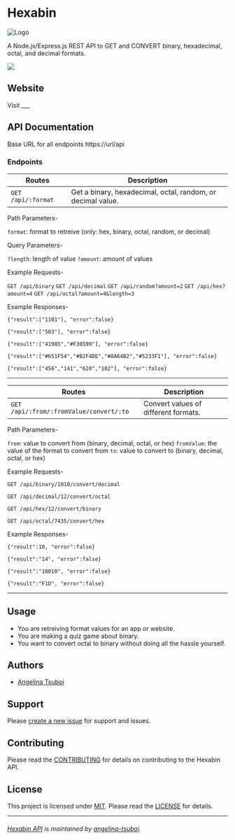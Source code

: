# Hexabin
![Logo](https://github.com/angelina-tsuboi/Hexabin/blob/master/public/images/HexbinLogo.png)

A Node.js/Express.js REST API to GET and CONVERT binary, hexadecimal, octal, and decimal formats.

![](https://img.shields.io/badge/contributions-welcome-34cdfa)

## Website
Visit ___

## API Documentation
Base URL for all endpoints https://url/api


### Endpoints
Routes | Description
------------ | -------------
`GET /api/:format` | Get a binary, hexadecimal, octal, random, or decimal value. 

Path Parameters-

`format`: format to retreive (only: hex, binary, octal, random, or decimal)

Query Parameters-

`?length`: length of value
`?amount`: amount of values

Example Requests-

`GET /api/binary`
`GET /api/decimal`
`GET /api/random?amount=2`
`GET /api/hex?amount=4`
`GET /api/octal?amount=4&length=3`

Example Responses-
```
{"result":["1101"], "error":false}

{"result":["503"], "error":false}

{"result":["41985","#F38599"], "error":false}

{"result":["#651F54","#B2F4DE","#8A64B2","#5233F1"], "error":false}

{"result":["456","141","620","102"], "error":false}
```
----------------------------
Routes | Description
------------ | -------------
`GET /api/:from/:fromValue/convert/:to` | Convert values of different formats.

Path Parameters-

`from`: value to convert from (binary, decimal, octal, or hex)
`fromValue`: the value of the format to convert from
`to`: value to convert to (binary, decimal, octal, or hex)

Example Requests-

`GET /api/binary/1010/convert/decimal`

`GET /api/decimal/12/convert/octal`

`GET /api/hex/12/convert/binary`

`GET /api/octal/7435/convert/hex`

Example Responses-
```
{"result":10, "error":false}

{"result":"14", "error":false}

{"result":"10010", "error":false}

{"result":"F1D", "error":false}
```
----------------------------
## Usage
* You are retreiving format values for an app or website.
* You are making a quiz game about binary.
* You want to convert octal to binary without doing all the hassle yourself.

## Authors
* [Angelina Tsuboi](https://github.com/angelina-tsuboi)

## Support
Please [create a new issue](https://github.com/angelina-tsuboi/Hexabin/issues/new) for support and issues.

## Contributing
Please read the [CONTRIBUTING]() for details on contributing to the Hexabin API.

## License
This project is licensed under [MIT](https://opensource.org/licenses/MIT). Please read the [LICENSE]() for details.

----------------------------
###### [Hexabin API](https://github.com/angelina-tsuboi/Hexabin) is maintained by [angelina-tsuboi](https://github.com/angelina-tsuboi).